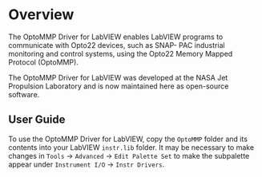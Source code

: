 # Overview

The OptoMMP Driver for LabVIEW enables LabVIEW programs to communicate with Opto22 devices, such as SNAP-
PAC industrial monitoring and control systems, using the Opto22 Memory Mapped Protocol (OptoMMP).

The OptoMMP Driver for LabVIEW was developed at the NASA Jet Propulsion Laboratory and is now maintained
here as open-source software. 

## User Guide

To use the OptoMMP Driver for LabVIEW, copy the `OptoMMP` folder and its contents into your LabVIEW `instr.lib`
folder. It may be necessary to make changes in `Tools` -> `Advanced` -> `Edit Palette Set` to make the 
subpalette appear under `Instrument I/O` -> `Instr Drivers`.